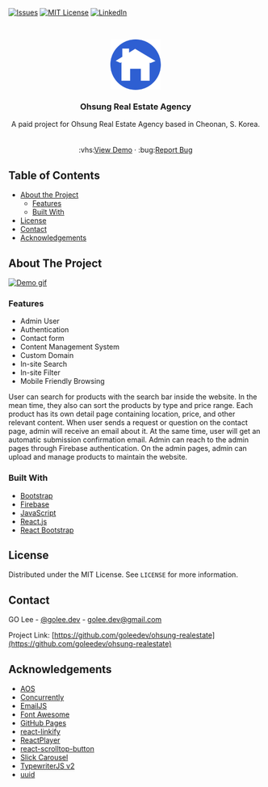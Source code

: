 <!--
*** Thanks for checking out this README Template. If you have a suggestion that would
*** make this better, please fork the repo and create a pull request or simply open
*** an issue with the tag "enhancement".
*** Thanks again! Now go create something AMAZING! :D
-->





<!-- PROJECT SHIELDS -->
<!--
*** I'm using markdown "reference style" links for readability.
*** Reference links are enclosed in brackets [ ] instead of parentheses ( ).
*** See the bottom of this document for the declaration of the reference variables
*** for contributors-url, forks-url, etc. This is an optional, concise syntax you may use.
*** https://www.markdownguide.org/basic-syntax/#reference-style-links
-->
[![Issues][issues-shield]][issues-url]
[![MIT License][license-shield]][license-url]
[![LinkedIn][linkedin-shield]][linkedin-url]



<!-- PROJECT LOGO -->
<br />
<p align="center">
  <a href="https://github.com/goleedev/ohsung-realestate">
    <img align="center" width="100px" src="./src/images/icon.png"/>
  </a>

  <h3 align="center">Ohsung Real Estate Agency</h3>

  <p align="center">
    A paid project for Ohsung Real Estate Agency based in Cheonan, S. Korea.
    <br />
    <br />
    <br />
    :vhs:<a href="https://5sungbds.com">View Demo</a>
    ·
    :bug:<a href="https://github.com/goleedev/ohsung-realestate/issues">Report Bug</a>
  </p>
</p>



<!-- TABLE OF CONTENTS -->
## Table of Contents

* [About the Project](#about-the-project)
  * [Features](#features)
  * [Built With](#built-with)
* [License](#license)
* [Contact](#contact)
* [Acknowledgements](#acknowledgements)



<!-- ABOUT THE PROJECT -->
## About The Project

[![Demo gif][product-screenshot]](https://5sungbds.com)

### Features

  - Admin User
  - Authentication
  - Contact form
  - Content Management System
  - Custom Domain
  - In-site Search
  - In-site Filter
  - Mobile Friendly Browsing

User can search for products with the search bar inside the website. In the mean time, they also can sort the products by type and price range. Each product has its own detail page containing location, price, and other relevant content. 
When user sends a request or question on the contact page, admin will receive an email about it. At the same time, user will get an automatic submission confirmation email. 
Admin can reach to the admin pages through Firebase authentication. On the admin pages, admin can upload and manage products to maintain the website.

### Built With

* [Bootstrap](https://getbootstrap.com)
* [Firebase](https://firebase.google.com/)
* [JavaScript](https://developer.mozilla.org/ko/docs/Web/JavaScript)
* [React.js](https://firebase.google.com/)
* [React Bootstrap](https://react-bootstrap.github.io/)




<!-- LICENSE -->
## License

Distributed under the MIT License. See `LICENSE` for more information.



<!-- CONTACT -->
## Contact

GO Lee - [@golee.dev](https://www.instagram.com/golee.dev/) - golee.dev@gmail.com

Project Link: [https://github.com/goleedev/ohsung-realestate](https://github.com/goleedev/ohsung-realestate)



<!-- ACKNOWLEDGEMENTS -->
## Acknowledgements

* [AOS](https://michalsnik.github.io/aos/)
* [Concurrently](https://github.com/kimmobrunfeldt/concurrently#readme)
* [EmailJS](https://www.emailjs.com/)
* [Font Awesome](https://fontawesome.com)
* [GitHub Pages](https://pages.github.com)
* [react-linkify](https://tasti.github.io/react-linkify/)
* [ReactPlayer](https://github.com/CookPete/react-player)
* [react-scrolltop-button](https://github.com/graysonhicks/react-scrolltop-button)
* [Slick Carousel](https://kenwheeler.github.io/slick)
* [TypewriterJS v2](https://github.com/tameemsafi/typewriterjs#readme)
* [uuid](https://github.com/uuidjs/uuid)





<!-- MARKDOWN LINKS & IMAGES -->
<!-- https://www.markdownguide.org/basic-syntax/#reference-style-links -->
[issues-shield]: https://img.shields.io/github/issues-raw/goleedev/ohsung-realestate
[issues-url]: https://github.com/goleedev/ohsung-realestate/issues
[license-shield]: https://img.shields.io/github/license/goleedev/ohsung-realestate
[license-url]: https://github.com/goleedev/ohsung-realestate/LICENSE.txt
[linkedin-shield]: https://img.shields.io/badge/-LinkedIn-black.svg?style=flat-square&logo=linkedin&colorB=555
[linkedin-url]: https://linkedin.com/in/goleedev
[product-screenshot]: ./src/images/ohsung.gif
